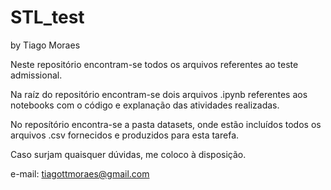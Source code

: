 # STL_test

by Tiago Moraes

Neste repositório encontram-se todos os arquivos referentes ao teste admissional.

Na raíz do repositório encontram-se dois arquivos .ipynb referentes aos notebooks com o código e explanação das atividades realizadas. 

No reposítório encontra-se a pasta datasets, onde estão incluídos todos os arquivos .csv fornecidos e produzidos para esta tarefa.

Caso surjam quaisquer dúvidas, me coloco à disposição.

e-mail: tiagottmoraes@gmail.com
